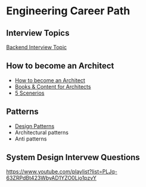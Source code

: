 # Engineering Career Path

## Interview Topics
[Backend Interview Topic](backend-interview-topics.md)

## How to become an Architect
* [How to become an Architect](how-to-become-architect.md)
* [Books & Content for Architects](architects/architects-books.md)
* [5 Scenerios](architects/five-architecure-scenerios.md)

## Patterns
* [Design Patterns](design-patterns.md)
* Architectural patterns
* Anti patterns


## System Design Intervew Questions
https://www.youtube.com/playlist?list=PLJq-63ZRPdBt423WbyAD1YZO0Ljo1pzvY
